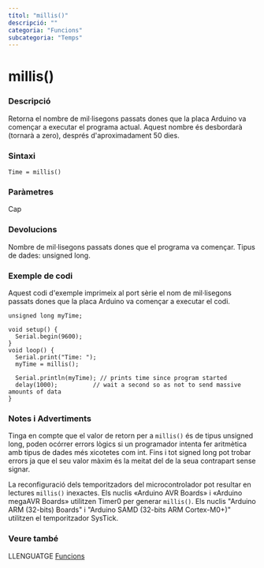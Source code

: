 ```yaml
---
títol: "millis()"
descripció: ""
categoria: "Funcions"
subcategoria: "Temps"
---
```


# millis()

### Descripció

Retorna el nombre de mil·lisegons passats dones que la placa Arduino va començar a executar el programa actual. Aquest nombre és desbordarà (tornarà a zero), després d'aproximadament 50 dies.

### Sintaxi

`Time = millis()`

### Paràmetres

Cap

### Devolucions

Nombre de mil·lisegons passats dones que el programa va començar. Tipus de dades: unsigned long.

### Exemple de codi

Aquest codi d'exemple imprimeix al port sèrie el nom de mil·lisegons passats dones que la placa Arduino va començar a executar el codi.

```
unsigned long myTime;

void setup() {
  Serial.begin(9600);
}
void loop() {
  Serial.print("Time: ");
  myTime = millis();

  Serial.println(myTime); // prints time since program started
  delay(1000);          // wait a second so as not to send massive amounts of data
}
```

### Notes i Advertiments

Tinga en compte que el valor de retorn per a `millis()` és de tipus unsigned long, poden ocórrer errors lògics si un programador intenta fer aritmètica amb tipus de dades més xicotetes com int. Fins i tot signed long pot trobar errors ja que el seu valor màxim és la meitat del de la seua contrapart sense signar.

La reconfiguració dels temporitzadors del microcontrolador pot resultar en lectures `millis()` inexactes. Els nuclis «Arduino AVR Boards» i «Arduino megaAVR Boards» utilitzen Timer0 per generar `millis()`. Els nuclis "Arduino ARM (32-bits) Boards" i "Arduino SAMD (32-bits ARM Cortex-M0+)" utilitzen el temporitzador SysTick.

### Veure també

LLENGUATGE [Funcions](../../Funcions.md)
